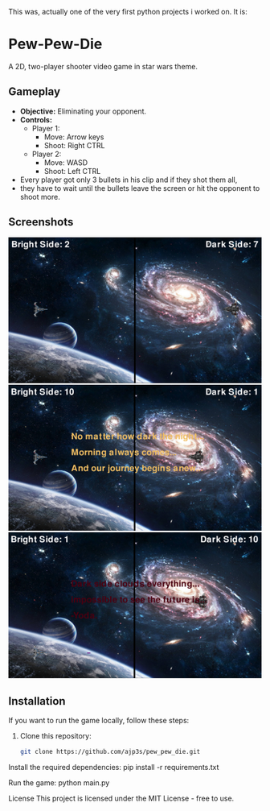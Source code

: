 This was, actually one of the very first python projects i worked on. It is:

# Pew-Pew-Die
A 2D, two-player shooter video game in star wars theme.

## Gameplay

- **Objective:** Eliminating your opponent.
- **Controls:**
  - Player 1:
    - Move: Arrow keys
    - Shoot: Right CTRL
  - Player 2:
    - Move: WASD
    - Shoot: Left CTRL
- Every player got only 3 bullets in his clip and if they shot them all, 
- they have to wait until the bullets leave the screen or hit the opponent to shoot more.  
## Screenshots
![Screenshot (25).png](screenshots%2FScreenshot%20%2825%29.png)
![Screenshot (26).png](screenshots%2FScreenshot%20%2826%29.png)
![Screenshot (27).png](screenshots%2FScreenshot%20%2827%29.png)

## Installation

If you want to run the game locally, follow these steps:

1. Clone this repository:
   ```bash
   git clone https://github.com/ajp3s/pew_pew_die.git
   
Install the required dependencies:
pip install -r requirements.txt

Run the game:
python main.py


License
This project is licensed under the MIT License - free to use.